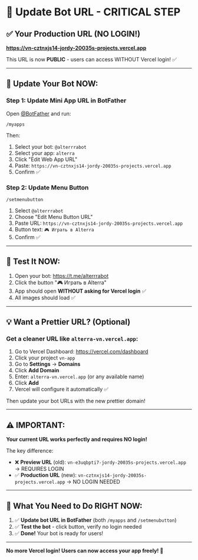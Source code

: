 # 🔄 Update Bot URL - CRITICAL STEP

## ✅ Your Production URL (NO LOGIN!)

**https://vn-cztnxjs14-jordy-20035s-projects.vercel.app**

This URL is now **PUBLIC** - users can access WITHOUT Vercel login! ✅

---

## 📱 Update Your Bot NOW:

### Step 1: Update Mini App URL in BotFather

Open [@BotFather](https://t.me/BotFather) and run:

```
/myapps
```

Then:
1. Select your bot: `@alterrrabot`
2. Select your app: `alterra`
3. Click "Edit Web App URL"
4. Paste: `https://vn-cztnxjs14-jordy-20035s-projects.vercel.app`
5. Confirm ✅

### Step 2: Update Menu Button

```
/setmenubutton
```

1. Select `@alterrrabot`
2. Choose "Edit Menu Button URL"
3. Paste URL: `https://vn-cztnxjs14-jordy-20035s-projects.vercel.app`
4. Button text: `🎮 Играть в Alterra`
5. Confirm ✅

---

## 🧪 Test It NOW:

1. Open your bot: https://t.me/alterrrabot
2. Click the button "🎮 Играть в Alterra"
3. App should open **WITHOUT asking for Vercel login** ✅
4. All images should load ✅

---

## 💡 Want a Prettier URL? (Optional)

### Get a cleaner URL like `alterra-vn.vercel.app`:

1. Go to Vercel Dashboard: https://vercel.com/dashboard
2. Click your project `vn-app`
3. Go to **Settings** → **Domains**
4. Click **Add Domain**
5. Enter: `alterra-vn.vercel.app` (or any available name)
6. Click **Add**
7. Vercel will configure it automatically ✅

Then update your bot URLs with the new prettier domain!

---

## ⚠️ IMPORTANT:

**Your current URL works perfectly and requires NO login!**

The key difference:
- ❌ **Preview URL** (old): `vn-e3uqbpti7-jordy-20035s-projects.vercel.app` → REQUIRES LOGIN
- ✅ **Production URL** (new): `vn-cztnxjs14-jordy-20035s-projects.vercel.app` → NO LOGIN NEEDED

---

## 🎯 What You Need to Do RIGHT NOW:

1. ✅ **Update bot URL in BotFather** (both `/myapps` and `/setmenubutton`)
2. ✅ **Test the bot** - click button, verify no login needed
3. ✅ **Done!** Your bot is ready for users!

---

**No more Vercel login! Users can now access your app freely! 🎉**


